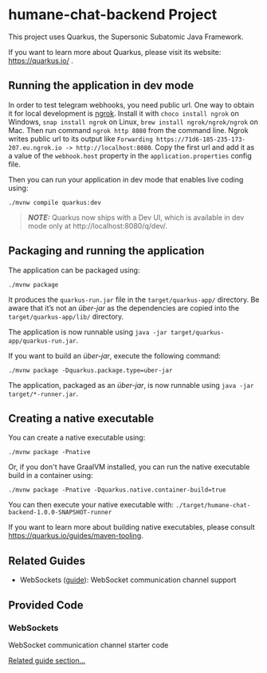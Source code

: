 # humane-chat-backend Project

This project uses Quarkus, the Supersonic Subatomic Java Framework.

If you want to learn more about Quarkus, please visit its website: https://quarkus.io/ .

## Running the application in dev mode

In order to test telegram webhooks, you need public url. One way to obtain it for local development is [ngrok](https://ngrok.com/download). Install it with `choco install ngrok` on Windows, `snap install ngrok` on Linux, `brew install ngrok/ngrok/ngrok` on Mac. Then run command `ngrok http 8080` from the command line. Ngrok writes public url to its output like
`Forwarding https://71d6-185-235-173-207.eu.ngrok.io -> http://localhost:8080`. Copy the first url and add it as a value of the `webhook.host` property in the `application.properties` config file.

Then you can run your application in dev mode that enables live coding using:

```shell script
./mvnw compile quarkus:dev
```

> **_NOTE:_** Quarkus now ships with a Dev UI, which is available in dev mode only at http://localhost:8080/q/dev/.

## Packaging and running the application

The application can be packaged using:

```shell script
./mvnw package
```

It produces the `quarkus-run.jar` file in the `target/quarkus-app/` directory.
Be aware that it’s not an _über-jar_ as the dependencies are copied into the `target/quarkus-app/lib/` directory.

The application is now runnable using `java -jar target/quarkus-app/quarkus-run.jar`.

If you want to build an _über-jar_, execute the following command:

```shell script
./mvnw package -Dquarkus.package.type=uber-jar
```

The application, packaged as an _über-jar_, is now runnable using `java -jar target/*-runner.jar`.

## Creating a native executable

You can create a native executable using:

```shell script
./mvnw package -Pnative
```

Or, if you don't have GraalVM installed, you can run the native executable build in a container using:

```shell script
./mvnw package -Pnative -Dquarkus.native.container-build=true
```

You can then execute your native executable with: `./target/humane-chat-backend-1.0.0-SNAPSHOT-runner`

If you want to learn more about building native executables, please consult https://quarkus.io/guides/maven-tooling.

## Related Guides

- WebSockets ([guide](https://quarkus.io/guides/websockets)): WebSocket communication channel support

## Provided Code

### WebSockets

WebSocket communication channel starter code

[Related guide section...](https://quarkus.io/guides/websockets)
